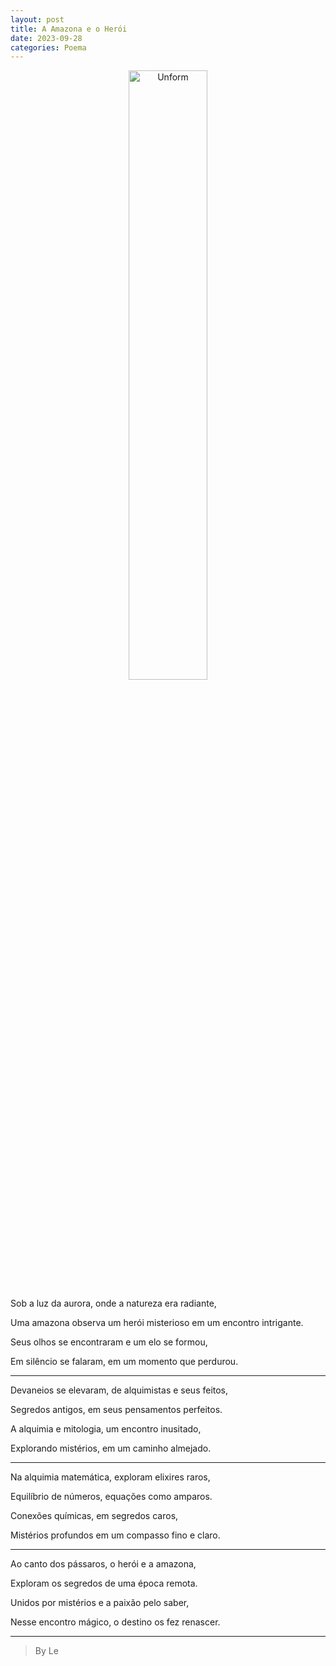 ```yaml
---
layout: post
title: A Amazona e o Herói
date: 2023-09-28
categories: Poema
---
```


<p align="center">
<img src="{{ site.baseurl }}/images/2023-09-28-A-Amazona-e-o-Heroi.png" height="50%" width="50%" alt="Unform" />
</p>

Sob a luz da aurora, onde a natureza era radiante,

Uma amazona observa um herói misterioso em um encontro intrigante.

Seus olhos se encontraram e um elo se formou,

Em silêncio se falaram, em um momento que perdurou.

---

Devaneios se elevaram, de alquimistas e seus feitos,

Segredos antigos, em seus pensamentos perfeitos.

A alquimia e mitologia, um encontro inusitado,

Explorando mistérios, em um caminho almejado.

---

Na alquimia matemática, exploram elixires raros,

Equilíbrio de números, equações como amparos.

Conexões químicas, em segredos caros,

Mistérios profundos em um compasso fino e claro.

---

Ao canto dos pássaros, o herói e a amazona,

Exploram os segredos de uma época remota.

Unidos por mistérios e a paixão pelo saber,

Nesse encontro mágico, o destino os fez renascer.

---

> By Le